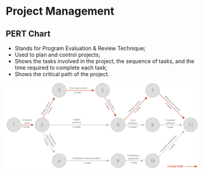 # Project Management

## PERT Chart

- Stands for Program Evaluation & Review Technique;
- Used to plan and control projects;
- Shows the tasks involved in the project, the sequence of tasks, and the time 
  required to complete each task;
- Shows the critical path of the project.

![PERT Chart](../.gitbook/assets/soft-skills/project-management/pert-chart.png)   
